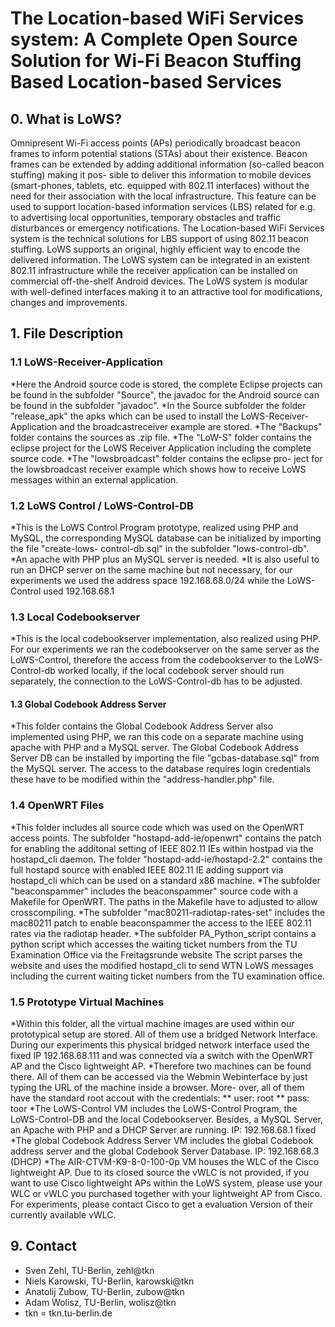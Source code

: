 # The Location-based WiFi Services system: A Complete Open Source Solution for Wi-Fi Beacon Stuffing Based Location-based Services

## 0. What is LoWS?
Omnipresent Wi-Fi access points (APs) periodically
broadcast beacon frames to inform potential stations (STAs)
about their existence. Beacon frames can be extended by adding
additional information (so-called beacon stuffing) making it pos-
sible to deliver this information to mobile devices (smart-phones,
tablets, etc. equipped with 802.11 interfaces) without the need for
their association with the local infrastructure. This feature can be
used to support location-based information services (LBS) related
for e.g. to advertising local opportunities, temporary obstacles
and traffic disturbances or emergency notifications.
The Location-based WiFi Services system is the technical solutions for LBS
support of using 802.11 beacon stuffing. 
LoWS supports an original, highly efficient way to encode the delivered
information. The LoWS system can be integrated in an existent
802.11 infrastructure while the receiver application can be
installed on commercial off-the-shelf Android devices. The LoWS
system is modular with well-defined interfaces making it to an
attractive tool for modifications, changes and improvements.

## 1. File Description
### 1.1 LoWS-Receiver-Application

*Here the Android source code is stored, the complete
 Eclipse projects can be found in the subfolder
 "Source", the javadoc for the Android source can be 
 found in the subfolder "javadoc".
*In the Source subfolder the folder "release_apk"
 the apks which can be used to install the LoWS-Receiver-Application and the broadcastreceiver example are  stored.
*The "Backups" folder contains the sources as .zip 
 file.
*The "LoW-S" folder contains the eclipse project for
 the LoWS Receiver Application including the complete
 source code.
*The "lowsbroadcast" folder contains the eclipse pro-
 ject for the lowsbroadcast receiver example which 
 shows how to receive LoWS messages within an external application.

### 1.2 LoWS Control / LoWS-Control-DB

*This is the LoWS Control Program prototype, realized
 using PHP and MySQL, the corresponding MySQL database
 can be initialized by importing the file "create-lows-
 control-db.sql" in the subfolder "lows-control-db".
*An apache with PHP plus an MySQL server is needed.
*It is also useful to run an DHCP server on the same 
 machine but not necessary, for our experiments we used
 the address space 192.168.68.0/24 while the LoWS-Control
 used 192.168.68.1
### 1.3 Local Codebookserver
*This is the local codebookserver implementation,
 also realized using PHP. For our experiments we
 ran the codebookserver on the same server as the 
 LoWS-Control, therefore the access from the codebookserver to the LoWS-Control-db worked locally, if the local codebook server should run separately,
 the connection to the LoWS-Control-db has to be
 adjusted.
#### 1.3 Global Codebook Address Server
*This folder contains the Global Codebook Address Server
 also implemented using PHP, we ran this code on
 a separate machine using apache with PHP and a MySQL
 server. The Global Codebook Address Server DB can be installed by importing
 the file "gcbas-database.sql" from the MySQL server.
 The access to the database requires login credentials
 these have to be modified within the "address-handler.php" file. 
### 1.4 OpenWRT Files
*This folder includes all source code which was used
 on the OpenWRT access points. The subfolder "hostapd-add-ie/openwrt" contains the patch for enabling the 
 additonal setting of IEEE 802.11 IEs within hostpad via 
 the hostapd_cli daemon. The folder "hostapd-add-ie/hostapd-2.2" contains the full hostapd source with
 enabled IEEE 802.11 IE adding support via hostapd_cli
 which can be used on a standard x86 machine.
*The subfolder "beaconspammer" includes the beaconspammer" source code with a Makefile for OpenWRT. The paths
 in the Makefile have to adjusted to allow crosscompiling.
*The subfolder "mac80211-radiotap-rates-set" includes the
 mac80211 patch to enable beaconspammer the access to 
 the IEEE 802.11 rates via the radiotap header.
*The subfolder PA_Python_script contains a python script
 which accesses the waiting ticket numbers from the 
 TU Examination Office via the Freitagsrunde website
 The script parses the website and uses the modified 
 hostapd_cli to send WTN LoWS messages including the
 current waiting ticket numbers from the TU examination
 office.
### 1.5 Prototype Virtual Machines
*Within this folder, all the virtual machine images are
 used within our prototypical setup are stored. All of 
 them use a bridged Network Interface. During our experiments this physical bridged network interface used the fixed IP 192.168.68.111 and was connected via a switch 
 with the OpenWRT AP and the Cisco lightweight AP.
*Therefore two machines can be found there. All of them
 can be accessed via the Webmin Webinterface by just 
 typing the URL of the machine inside a browser. More-
 over, all of them have the standard root accout with
 the credentials: 
 ** user: root
 ** pass: toor
*The LoWS-Control VM includes the LoWS-Control Program,
 the LoWS-Control-DB and the local Codebookserver. 
 Besides, a MySQL Server, an Apache with PHP and a
 DHCP Server are running. IP: 192.168.68.1 fixed
*The global Codebook Address Server VM includes the global Codebook address server and the global Codebook Server Database. IP: 192.168.68.3 (DHCP)
*The AIR-CTVM-K9-8-0-100-0p VM houses the WLC of the
 Cisco lightweight AP. Due to its closed source the vWLC is not provided, if you want to use 
 Cisco lightweight APs within the LoWS system, please use your WLC or vWLC you purchased together with your lightweight AP from Cisco. For experiments, please contact Cisco to get a 
evaluation Version of their currently available vWLC. 

## 9. Contact
* Sven Zehl, TU-Berlin, zehl@tkn
* Niels Karowski, TU-Berlin, karowski@tkn
* Anatolij Zubow, TU-Berlin, zubow@tkn
* Adam Wolisz, TU-Berlin, wolisz@tkn
* tkn = tkn.tu-berlin.de
